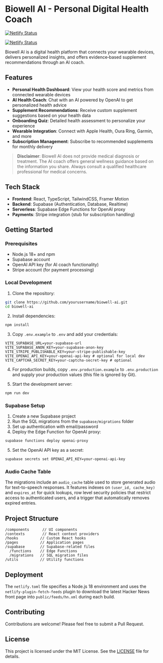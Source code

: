 # Biowell AI - Personal Digital Health Coach

[![Netlify Status](https://api.netlify.com/api/v1/badges/5239b3f1-f78c-4857-ad9d-ad1bb351d322/deploy-status)](https://app.netlify.com/projects/biowellai/deploys)

[![Netlify Status](https://api.netlify.com/api/v1/badges/5239b3f1-f78c-4857-ad9d-ad1bb351d322/deploy-status)](https://app.netlify.com/projects/biowellai/deploys)

Biowell AI is a digital health platform that connects your wearable devices, delivers personalized insights, and offers evidence‑based supplement recommendations through an AI coach.

## Features

- **Personal Health Dashboard**: View your health score and metrics from connected wearable devices
- **AI Health Coach**: Chat with an AI powered by OpenAI to get personalized health advice
- **Supplement Recommendations**: Receive custom supplement suggestions based on your health data
- **Onboarding Quiz**: Detailed health assessment to personalize your experience
- **Wearable Integration**: Connect with Apple Health, Oura Ring, Garmin, and more
- **Subscription Management**: Subscribe to recommended supplements for monthly delivery

> **Disclaimer**: Biowell AI does not provide medical diagnosis or treatment. The AI coach offers general wellness guidance based on the information you share. Always consult a qualified healthcare professional for medical concerns.

## Tech Stack

- **Frontend**: React, TypeScript, TailwindCSS, Framer Motion
- **Backend**: Supabase (Authentication, Database, Realtime)
- **Serverless**: Supabase Edge Functions for OpenAI proxy
- **Payments**: Stripe integration (stub for subscription handling)

## Getting Started

### Prerequisites

- Node.js 18+ and npm
- Supabase account
- OpenAI API key (for AI coach functionality)
- Stripe account (for payment processing)

### Local Development

1. Clone the repository:

```bash
git clone https://github.com/yourusername/biowell-ai.git
cd biowell-ai
```

2. Install dependencies:

```bash
npm install
```

3. Copy `.env.example` to `.env` and add your credentials:

```
VITE_SUPABASE_URL=your-supabase-url
VITE_SUPABASE_ANON_KEY=your-supabase-anon-key
VITE_STRIPE_PUBLISHABLE_KEY=your-stripe-publishable-key
VITE_OPENAI_API_KEY=your-openai-api-key # optional for local dev
VITE_CAPTCHA_SECRET_KEY=your-captcha-secret-key # optional
```

4. For production builds, copy `.env.production.example` to `.env.production` and supply your production values (this file is ignored by Git).

5. Start the development server:

```bash
npm run dev
```

### Supabase Setup

1. Create a new Supabase project
2. Run the SQL migrations from the `supabase/migrations` folder
3. Set up authentication with email/password
4. Deploy the Edge Function for OpenAI proxy:

```bash
supabase functions deploy openai-proxy
```

5. Set the OpenAI API key as a secret:

```bash
supabase secrets set OPENAI_API_KEY=your-openai-api-key
```

### Audio Cache Table

The migrations include an `audio_cache` table used to store generated audio for
text-to-speech responses. It features indexes on `(user_id, cache_key)` and
`expires_at` for quick lookups, row level security policies that restrict access
to authenticated users, and a trigger that automatically removes expired
entries.

## Project Structure

```
/components      // UI components 
/contexts        // React context providers
/hooks          // Custom React hooks
/pages          // Application pages
/supabase       // Supabase-related files
  /functions    // Edge Functions 
  /migrations   // SQL migration files
/utils          // Utility functions
```

## Deployment

The `netlify.toml` file specifies a Node.js 18 environment and uses the
`netlify-plugin-fetch-feeds` plugin to download the latest Hacker News front page 
into `public/feeds/hn.xml` during each build.

## Contributing

Contributions are welcome! Please feel free to submit a Pull Request.

## License

This project is licensed under the MIT License. See the [LICENSE](LICENSE) file for details.
